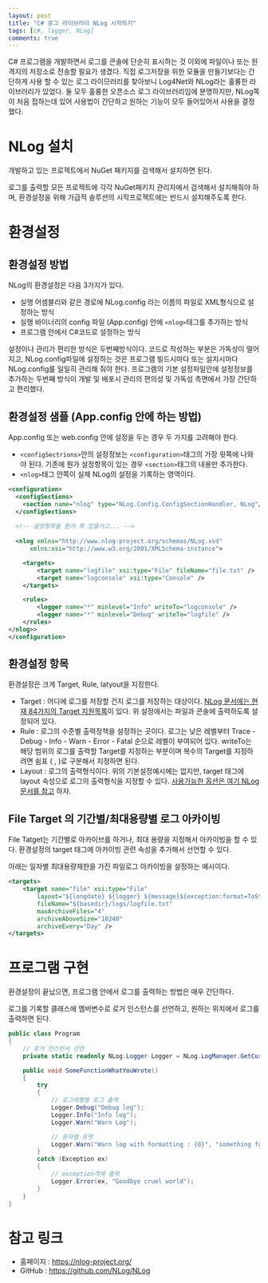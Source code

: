 ```yaml
---
layout: post
title: "C# 로그 라이브러리 NLog 시작하기"
tags: [c#, logger, NLog]
comments: true
---
```


C# 프로그램을 개발하면서 로그를 콘솔에 단순히 표시하는 것 이외에 파일이나 또는 원격지의 저장소로 전송할 필요가 생겼다. 직접 로그저장을 위한 모듈을 만들기보다는 간단하게 사용 할 수 있는 로그 라이므러리를 찾아보니 Log4Net와 NLog라는 훌륭한 라이브러리가 있었다. 둘 모두 훌륭한 오픈소스 로그 라이브러리임에 분명하지만, NLog쪽이 처음 접하는데 있어 사용법이 간단하고 원하는 기능이 모두 들어있어서 사용을 결정했다.


# NLog 설치

개발하고 있는 프로젝트에서 NuGet 패키지를 검색해서 설치하면 된다.

로그를 출력할 모든 프로젝트에 각각 NuGet패키지 관리자에서 검색해서 설치해줘야 하며, 환경설정을 위해 가급적 솔루션의 시작프로젝트에는 반드시 설치해주도록 한다.

# 환경설정

## 환경설정 방법

NLog의 환경설정은 다음 3가지가 있다.

* 실행 어셈블리와 같은 경로에 NLog.config 라는 이름의 파일로 XML형식으로 설정하는 방식
* 실행 바이너리의 config 파일 (App.config) 안에 ```<nlog>```태그를 추가하는 방식
* 프로그램 안에서 C#코드로 설정하는 방식

설정이나 관리가 편리한 방식은 두번째방식이다. 코드로 작성하는 부분은 가독성이 떨어지고, NLog.config파일에 설정하는 것은 프로그램 빌드시마다 또는 설치시마다 NLog.config를 일일히 관리해 줘야 한다. 프로그램의 기본 설정파일안에 설정정보를 추가하는 두번째 방식이 개발 및 배포시 관리의 편의성 및 가독성 측면에서 가장 간단하고 편리했다.

## 환경설정 샘플 (App.config 안에 하는 방법)
App.config 또는 web.config 안에 설정을 두는 경우 두 가지를 고려해야 한다.
* ```<configSectrions>```안의 설정정보는 ```<configuration>```태그의 가장 윗쪽에 나와야 된다. 기존에 뭔가 설정항목이 있는 경우 ```<section>```태그의 내용만 추가한다.
* ```<nlog>```태그 안쪽이 실제 NLog의 설정을 기록하는 영역이다.

```xml
<configuration>
  <configSections>
    <section name="nlog" type="NLog.Config.ConfigSectionHandler, NLog"/>
  </configSections>
  
  <!-- 설정항목들 뭔가 쭉 있을거고... -->
  
  <nlog xmlns="http://www.nlog-project.org/schemas/NLog.xsd"
      xmlns:xsi="http://www.w3.org/2001/XMLSchema-instance">

    <targets>
        <target name="logfile" xsi:type="File" fileName="file.txt" />
        <target name="logconsole" xsi:type="Console" />
    </targets>

    <rules>
        <logger name="*" minlevel="Info" writeTo="logconsole" />
        <logger name="*" minlevel="Debug" writeTo="logfile" />
    </rules>
</nlog>>
</configuration>
```

## 환경설정 항목

환경설정은 크게 Target, Rule, latyout을 지정한다.

* Target : 어디에 로그를 저장할 건지 로그를 저장하는 대상이다. [NLog 문서에는 현재 84가지의 Target 지원목록](https://nlog-project.org/config/?tab=targets)이 있다. 위 설정에서는 파일과 콘솔에 출력하도록 설정되어 있다.
* Rule : 로그의 수준별 출력정책을 설정하는 곳이다. 로그는 낮은 레벨부터 Trace - Debug - Info - Warn - Error - Fatal 순으로 레벨이 부여되어 있다. writeTo는 해당 범위의 로그를 출력할 Target를 지정하는 부분이며 복수의 Target를 지정하려면 쉼표 ( , )로 구분해서 지정하면 된다.
* Layout : 로그의 출력형식이다. 위의 기본설정예시에는 없지만, target 태그에 layout 속성으로 로그의 출력형식을 지정할 수 있다. [사용가능한 옵션은 여기 NLog 문서를 참고](https://nlog-project.org/config/?tab=layout-renderers) 하자.

## File Target 의 기간별/최대용량별 로그 아카이빙

File Tatget는 기간별로 아카이브를 하거나, 최대 용량을 지정해서 아카이빙을 할 수 있다. 환경설정의 target 태그에 아카이빙 관련 속성을 추가해서 선언할 수 있다.

아래는 일자별 최대용량제한을 가진 파일로그 아카이빙을 설정하는 예시이다.

```xml
<targets>
    <target name="file" xsi:type="File"
        layout="${longdate} ${logger} ${message}${exception:format=ToString}" 
        fileName="${basedir}/logs/logfile.txt" 
        maxArchiveFiles="4"
        archiveAboveSize="10240"
        archiveEvery="Day" />
</targets>
```


# 프로그램 구현

환경설정이 끝났으면, 프로그램 안에서 로그를 출력하는 방법은 매우 간단하다.


로그를 기록할 클래스에 멤버변수로 로거 인스턴스를 선언하고, 원하는 위치에서 로그를 출력하면 된다.


```csharp
public class Program
{
    // 로거 인스턴서 선언
    private static readonly NLog.Logger Logger = NLog.LogManager.GetCurrentClassLogger();

    public void SomeFunctionWhatYouWrote()
    {
        try
        {
            // 로그레벨별 로그 출력
            Logger.Debug("Debug log");
            Logger.Info("Info log");
            Logger.Warn("Warn Log");

            // 문자열 포맷
            Logger.Warn("Warn log with formatting : {0}", "something formatted text");
        }
        catch (Exception ex)
        {
            // exception객체 출력 
            Logger.Error(ex, "Goodbye cruel world");
        }
    }
} 
```

# 참고 링크

* 홈페이지 : https://nlog-project.org/
* GitHub : https://github.com/NLog/NLog